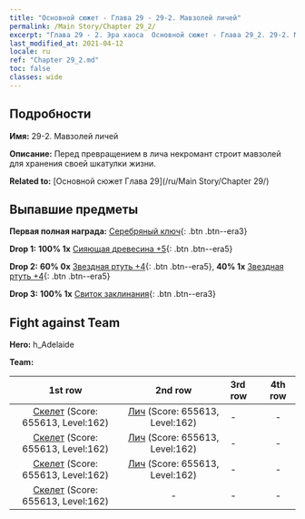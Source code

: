 ```yaml
---
title: "Основной сюжет - Глава 29 - 29-2. Мавзолей личей"
permalink: /Main Story/Chapter 29_2/
excerpt: "Глава 29 - 2. Эра хаоса  Основной сюжет - Глава 29_2. 29-2. Мавзолей личей"
last_modified_at: 2021-04-12
locale: ru
ref: "Chapter 29_2.md"
toc: false
classes: wide
---
```


## Подробности

 **Имя:** 29-2. Мавзолей личей

 **Описание:** Перед превращением в лича некромант строит мавзолей для хранения своей шкатулки жизни.

 **Related to:** [Основной сюжет Глава 29](/ru/Main Story/Chapter 29/)

## Выпавшие предметы

 **Первая полная награда:** [Серебряный ключ](/ru/Items/con_693/){: .btn .btn--era3}

 **Drop 1:** **100% 1x** [Сияющая древесина +5](/ru/Items/mat_97/){: .btn .btn--era5}

 **Drop 2:** **60% 0x** [Звездная ртуть +4](/ru/Items/mat_91/){: .btn .btn--era5}, **40% 1x** [Звездная ртуть +4](/ru/Items/mat_91/){: .btn .btn--era5}

 **Drop 3:** **100% 1x** [Свиток заклинания](/ru/Items/con_694/){: .btn .btn--era3}


## Fight against Team
 **Hero:** h_Adelaide

 **Team:**


  | 1st row | 2nd row | 3rd row | 4th row |
  |:----:|:----:|:----|:----:|
  | [Скелет](/ru/units/Skeleton/) (Score: 655613, Level:162)  | [Лич](/ru/units/Lich/) (Score: 655613, Level:162)  | - | - |
  | [Скелет](/ru/units/Skeleton/) (Score: 655613, Level:162)  | [Лич](/ru/units/Lich/) (Score: 655613, Level:162)  | - | - |
  | [Скелет](/ru/units/Skeleton/) (Score: 655613, Level:162)  | [Лич](/ru/units/Lich/) (Score: 655613, Level:162)  | - | - |
  | [Скелет](/ru/units/Skeleton/) (Score: 655613, Level:162)  | - | - | - |


